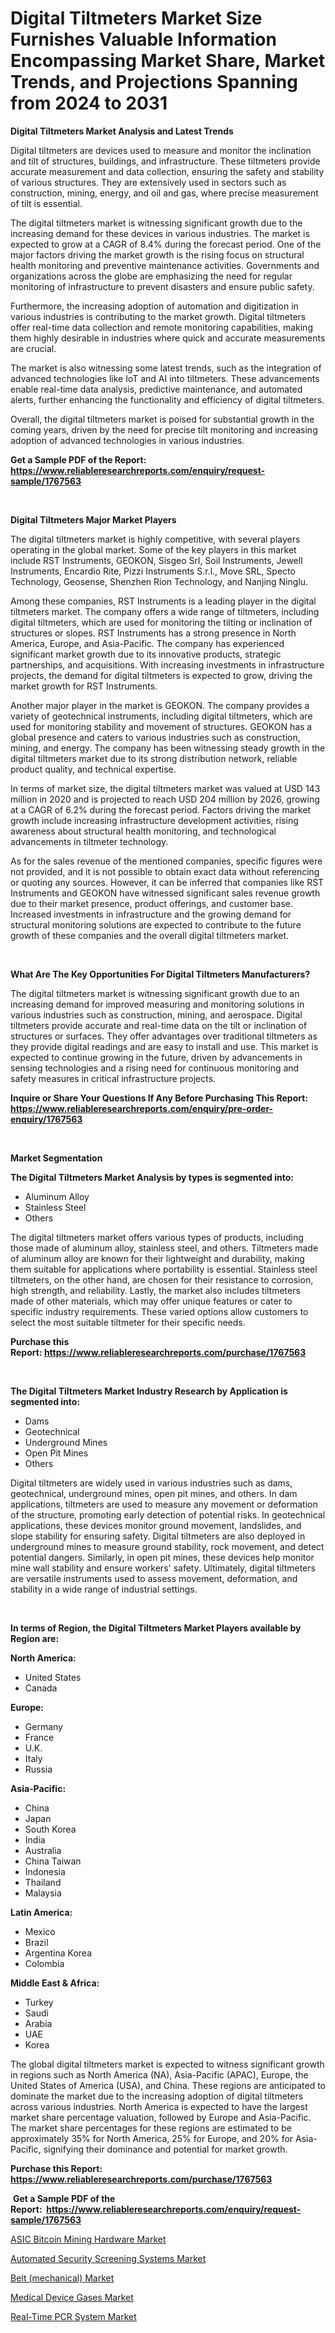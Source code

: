 <p><h1>Digital Tiltmeters Market Size Furnishes Valuable Information Encompassing Market Share, Market Trends, and Projections Spanning from 2024 to 2031</h1></p><p><strong>Digital Tiltmeters Market Analysis and Latest Trends</strong></p>
<p><p>Digital tiltmeters are devices used to measure and monitor the inclination and tilt of structures, buildings, and infrastructure. These tiltmeters provide accurate measurement and data collection, ensuring the safety and stability of various structures. They are extensively used in sectors such as construction, mining, energy, and oil and gas, where precise measurement of tilt is essential.</p><p>The digital tiltmeters market is witnessing significant growth due to the increasing demand for these devices in various industries. The market is expected to grow at a CAGR of 8.4% during the forecast period. One of the major factors driving the market growth is the rising focus on structural health monitoring and preventive maintenance activities. Governments and organizations across the globe are emphasizing the need for regular monitoring of infrastructure to prevent disasters and ensure public safety.</p><p>Furthermore, the increasing adoption of automation and digitization in various industries is contributing to the market growth. Digital tiltmeters offer real-time data collection and remote monitoring capabilities, making them highly desirable in industries where quick and accurate measurements are crucial.</p><p>The market is also witnessing some latest trends, such as the integration of advanced technologies like IoT and AI into tiltmeters. These advancements enable real-time data analysis, predictive maintenance, and automated alerts, further enhancing the functionality and efficiency of digital tiltmeters.</p><p>Overall, the digital tiltmeters market is poised for substantial growth in the coming years, driven by the need for precise tilt monitoring and increasing adoption of advanced technologies in various industries.</p></p>
<p><strong>Get a Sample PDF of the Report:&nbsp; <a href="https://www.reliableresearchreports.com/enquiry/request-sample/1767563">https://www.reliableresearchreports.com/enquiry/request-sample/1767563</a></strong></p>
<p>&nbsp;</p>
<p><strong>Digital Tiltmeters Major Market Players</strong></p>
<p><p>The digital tiltmeters market is highly competitive, with several players operating in the global market. Some of the key players in this market include RST Instruments, GEOKON, Sisgeo Srl, Soil Instruments, Jewell Instruments, Encardio Rite, Pizzi Instruments S.r.l., Move SRL, Specto Technology, Geosense, Shenzhen Rion Technology, and Nanjing Ninglu.</p><p>Among these companies, RST Instruments is a leading player in the digital tiltmeters market. The company offers a wide range of tiltmeters, including digital tiltmeters, which are used for monitoring the tilting or inclination of structures or slopes. RST Instruments has a strong presence in North America, Europe, and Asia-Pacific. The company has experienced significant market growth due to its innovative products, strategic partnerships, and acquisitions. With increasing investments in infrastructure projects, the demand for digital tiltmeters is expected to grow, driving the market growth for RST Instruments.</p><p>Another major player in the market is GEOKON. The company provides a variety of geotechnical instruments, including digital tiltmeters, which are used for monitoring stability and movement of structures. GEOKON has a global presence and caters to various industries such as construction, mining, and energy. The company has been witnessing steady growth in the digital tiltmeters market due to its strong distribution network, reliable product quality, and technical expertise.</p><p>In terms of market size, the digital tiltmeters market was valued at USD 143 million in 2020 and is projected to reach USD 204 million by 2026, growing at a CAGR of 6.2% during the forecast period. Factors driving the market growth include increasing infrastructure development activities, rising awareness about structural health monitoring, and technological advancements in tiltmeter technology.</p><p>As for the sales revenue of the mentioned companies, specific figures were not provided, and it is not possible to obtain exact data without referencing or quoting any sources. However, it can be inferred that companies like RST Instruments and GEOKON have witnessed significant sales revenue growth due to their market presence, product offerings, and customer base. Increased investments in infrastructure and the growing demand for structural monitoring solutions are expected to contribute to the future growth of these companies and the overall digital tiltmeters market.</p></p>
<p>&nbsp;</p>
<p><strong>What Are The Key Opportunities For Digital Tiltmeters Manufacturers?</strong></p>
<p><p>The digital tiltmeters market is witnessing significant growth due to an increasing demand for improved measuring and monitoring solutions in various industries such as construction, mining, and aerospace. Digital tiltmeters provide accurate and real-time data on the tilt or inclination of structures or surfaces. They offer advantages over traditional tiltmeters as they provide digital readings and are easy to install and use. This market is expected to continue growing in the future, driven by advancements in sensing technologies and a rising need for continuous monitoring and safety measures in critical infrastructure projects.</p></p>
<p><strong>Inquire or Share Your Questions If Any Before Purchasing This Report: <a href="https://www.reliableresearchreports.com/enquiry/pre-order-enquiry/1767563">https://www.reliableresearchreports.com/enquiry/pre-order-enquiry/1767563</a></strong></p>
<p>&nbsp;</p>
<p><strong>Market Segmentation</strong></p>
<p><strong>The Digital Tiltmeters Market Analysis by types is segmented into:</strong></p>
<p><ul><li>Aluminum Alloy</li><li>Stainless Steel</li><li>Others</li></ul></p>
<p><p>The digital tiltmeters market offers various types of products, including those made of aluminum alloy, stainless steel, and others. Tiltmeters made of aluminum alloy are known for their lightweight and durability, making them suitable for applications where portability is essential. Stainless steel tiltmeters, on the other hand, are chosen for their resistance to corrosion, high strength, and reliability. Lastly, the market also includes tiltmeters made of other materials, which may offer unique features or cater to specific industry requirements. These varied options allow customers to select the most suitable tiltmeter for their specific needs.</p></p>
<p><strong>Purchase this Report:&nbsp;<a href="https://www.reliableresearchreports.com/purchase/1767563">https://www.reliableresearchreports.com/purchase/1767563</a></strong></p>
<p>&nbsp;</p>
<p><strong>The Digital Tiltmeters Market Industry Research by Application is segmented into:</strong></p>
<p><ul><li>Dams</li><li>Geotechnical</li><li>Underground Mines</li><li>Open Pit Mines</li><li>Others</li></ul></p>
<p><p>Digital tiltmeters are widely used in various industries such as dams, geotechnical, underground mines, open pit mines, and others. In dam applications, tiltmeters are used to measure any movement or deformation of the structure, promoting early detection of potential risks. In geotechnical applications, these devices monitor ground movement, landslides, and slope stability for ensuring safety. Digital tiltmeters are also deployed in underground mines to measure ground stability, rock movement, and detect potential dangers. Similarly, in open pit mines, these devices help monitor mine wall stability and ensure workers' safety. Ultimately, digital tiltmeters are versatile instruments used to assess movement, deformation, and stability in a wide range of industrial settings.</p></p>
<p>&nbsp;</p>
<p><strong>In terms of Region, the Digital Tiltmeters Market Players available by Region are:</strong></p>
<p>
    <p> <strong> North America: </strong>
        <ul>
            <li>United States</li>
            <li>Canada</li>
        </ul>
        </p> 
    <p> <strong> Europe: </strong>
        <ul>
            <li>Germany</li>
            <li>France</li>
            <li>U.K.</li>
            <li>Italy</li>
            <li>Russia</li>
        </ul>
        </p> 
    <p> <strong> Asia-Pacific: </strong>
        <ul>
            <li>China</li>
            <li>Japan</li>
            <li>South Korea</li>
            <li>India</li>
            <li>Australia</li>
            <li>China Taiwan</li>
            <li>Indonesia</li>
            <li>Thailand</li>
            <li>Malaysia</li>
        </ul>
        </p> 
    <p> <strong> Latin America: </strong>
        <ul>
            <li>Mexico</li>
            <li>Brazil</li>
            <li>Argentina Korea</li>
            <li>Colombia</li>
        </ul>
        </p> 
    <p> <strong> Middle East & Africa: </strong>
        <ul>
            <li>Turkey</li>
            <li>Saudi</li>
            <li>Arabia</li>
            <li>UAE</li>
            <li>Korea</li>
        </ul>
    </p>
    </p>
<p><p>The global digital tiltmeters market is expected to witness significant growth in regions such as North America (NA), Asia-Pacific (APAC), Europe, the United States of America (USA), and China. These regions are anticipated to dominate the market due to the increasing adoption of digital tiltmeters across various industries. North America is expected to have the largest market share percentage valuation, followed by Europe and Asia-Pacific. The market share percentages for these regions are estimated to be approximately 35% for North America, 25% for Europe, and 20% for Asia-Pacific, signifying their dominance and potential for market growth.</p></p>
<p><strong>Purchase this Report: <a href="https://www.reliableresearchreports.com/purchase/1767563">https://www.reliableresearchreports.com/purchase/1767563</a></strong></p>
<p>&nbsp;<strong>Get a Sample PDF of the Report:&nbsp;&nbsp;<a href="https://www.reliableresearchreports.com/enquiry/request-sample/1767563">https://www.reliableresearchreports.com/enquiry/request-sample/1767563</a></strong></p>
<p><strong></strong></p>
<p><p><a href="https://github.com/bracarafogo/Market-Research-Report-List-1/blob/main/asic-bitcoin-mining-hardware-market.md">ASIC Bitcoin Mining Hardware Market</a></p><p><a href="https://github.com/angelajermaine/Market-Research-Report-List-1/blob/main/automated-security-screening-systems-market.md">Automated Security Screening Systems Market</a></p><p><a href="https://github.com/sougarounis/Market-Research-Report-List-1/blob/main/belt-mechanical-market.md">Belt (mechanical) Market</a></p><p><a href="https://github.com/laholand/Market-Research-Report-List-1/blob/main/medical-device-gases-market.md">Medical Device Gases Market</a></p><p><a href="https://github.com/mohamedbakry57/Market-Research-Report-List-1/blob/main/real-time-pcr-system-market.md">Real-Time PCR System Market</a></p></p>